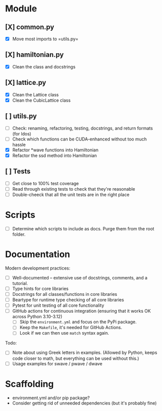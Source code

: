 # Module
## [X] common.py
- [X] Move most imports to =utils.py=
## [X] hamiltonian.py
- [X] Clean the class and docstrings
## [X] lattice.py
- [X] Clean the Lattice class
- [X] Clean the CubicLattice class
## [ ] utils.py
- [ ] Check: renaming, refactoring, testing, docstrings, and return formats (for ldos)
- [ ] Check which functions can be CUDA-enhanced without too much hassle
- [X] Refactor *wave functions into Hamiltonian
- [X] Refactor the ssd method into Hamiltonian
## [ ] Tests
- [ ] Get close to 100% test coverage
- [ ] Read through existing tests to check that they're reasonable
- [ ] Double-cheeck that all the unit tests are in the right place
# Scripts
- [ ] Determine which scripts to include as docs. Purge them from the root folder.
# Documentation
Modern development practices:
- [ ] Well-documented – extensive use of docstrings, comments, and a tutorial.
- [ ] Type hints for core libraries
- [ ] Docstrings for all classes/functions in core libraries
- [ ] Beartype for runtime type checking of all core libraries
- [ ] Pytest for unit testing of all core functionality
- [ ] GitHub actions for continuous integration (ensuring that it works OK across Python 3.10-3.12)
    - [ ] Skip the `environment.yml` and focus on the PyPi package.
    - [ ] Keep the `Makefile`, it's needed for GitHub Actions.
    - [ ] Look if we can then use `match` syntax again.

Todo:
- [ ] Note about using Greek letters in examples. (Allowed by Python, keeps code closer to math, but everything can be used without this.)
- [ ] Usage examples for swave / pwave / dwave
# Scaffolding
- environment.yml and/or pip package?
- Consider getting rid of unneeded dependencies (but it's probably fine)
